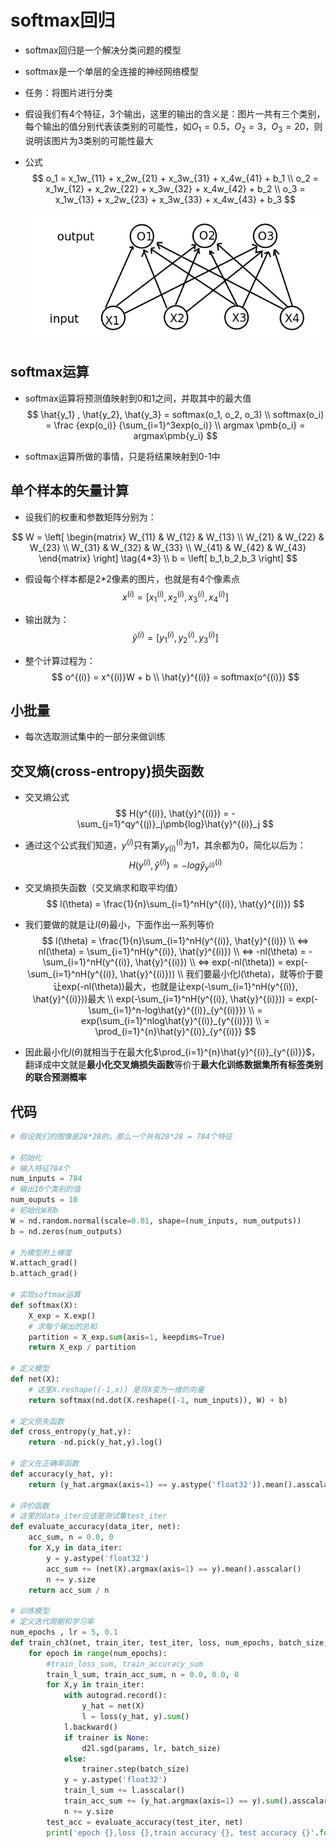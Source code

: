# softmax回归

- softmax回归是一个解决分类问题的模型

- softmax是一个单层的全连接的神经网络模型

- 任务：将图片进行分类

- 假设我们有4个特征，3个输出，这里的输出的含义是：图片一共有三个类别，每个输出的值分别代表该类别的可能性，如$O_1 = 0.5$，$O_2 = 3$，$O_3 = 20$，则说明该图片为3类别的可能性最大

- 公式
  $$
  o_1 = x_1w_{11} + x_2w_{21} + x_3w_{31} + x_4w_{41} + b_1 \\
  o_2 = x_1w_{12} + x_2w_{22} + x_3w_{32} + x_4w_{42} + b_2 \\
  o_3 = x_1w_{13} + x_2w_{23} + x_3w_{33} + x_4w_{43} + b_3
  $$
  ![1.png](./1.png)

## softmax运算

- softmax运算将预测值映射到0和1之间，并取其中的最大值
  $$
  \hat{y_1} , \hat{y_2}, \hat{y_3} = softmax(o_1, o_2, o_3) \\
    softmax(o_i) = \frac {exp(o_i)} {\sum_{i=1}^3exp(o_i)} \\
    argmax \pmb{o_i} = argmax\pmb{y_i}
  $$
  

- softmax运算所做的事情，只是将结果映射到0-1中



## 单个样本的矢量计算

- 设我们的权重和参数矩阵分别为：

$$
W = \left[
   		\begin{matrix}
   			W_{11} & W_{12} & W_{13} \\
   			W_{21} & W_{22} & W_{23} \\
   			W_{31} & W_{32} & W_{33} \\
   			W_{41} & W_{42} & W_{43}
   		\end{matrix}
   \right] \tag{4*3} \\
b = \left[
			b_1,b_2,b_3
	\right]
$$

- 假设每个样本都是2*2像素的图片，也就是有4个像素点
  $$
  {x^{(i)}} = [x^{(i)}_1, x^{(i)}_2,x^{(i)}_3,x^{(i)}_4]
  $$
  

- 输出就为：
  $$
  \hat{y}^{(i)} = [y^{(i)}_1, y^{(i)}_2, y^{(i)}_3]
  $$
  

- 整个计算过程为：
  $$
  o^{(i)} = x^{(i)}W + b \\
  \hat{y}^{(i)} = softmax(o^{(i)})
  $$
  

  

## 小批量

- 每次选取测试集中的一部分来做训练



## 交叉熵(cross-entropy)损失函数

- 交叉熵公式
  $$
  H(y^{(i)}, \hat{y}^{(i)}) = -\sum_{j=1}^qy^{(j)}_j\pmb{log}\hat{y}^{(i)}_j
  $$

- 通过这个公式我们知道，$y^{(i)}$只有第$y^{(i)}_{y(i)}$为1，其余都为0，简化以后为：
  $$
  H(y^{(i)},\hat{y}^{(i)}) = -log\hat{y}^{(i)}_{y^{(i)}}
  $$

- 交叉熵损失函数（交叉熵求和取平均值）
  $$
  l(\theta) = \frac{1}{n}\sum_{i=1}^nH(y^{(i)}, \hat{y}^{(i)})
  $$

- 我们要做的就是让$l(\theta)$最小，下面作出一系列等价
  $$
  l(\theta) = \frac{1}{n}\sum_{i=1}^nH(y^{(i)}, \hat{y}^{(i)}) \\
  <=> nl(\theta) = \sum_{i=1}^nH(y^{(i)}, \hat{y}^{(i)}) \\
  <=> -nl(\theta) = -\sum_{i=1}^nH(y^{(i)}, \hat{y}^{(i)}) \\
  <=> exp(-nl(\theta)) = exp(-\sum_{i=1}^nH(y^{(i)}, \hat{y}^{(i)})) \\
  我们要最小化l(\theta)，就等价于要让exp(-nl(\theta))最大，也就是让exp(-\sum_{i=1}^nH(y^{(i)}, \hat{y}^{(i)}))最大 \\
  exp(-\sum_{i=1}^nH(y^{(i)}, \hat{y}^{(i)})) = exp(-\sum_{i=1}^n-log\hat{y}^{(i)}_{y^{(i)}}) \\
  = exp(\sum_{i=1}^nlog\hat{y}^{(i)}_{y^{(i)}}) \\
  = \prod_{i=1}^{n}\hat{y}^{(i)}_{y^{(i)}}
  $$
  

- 因此最小化$l(\theta)$就相当于在最大化$\prod_{i=1}^{n}\hat{y}^{(i)}_{y^{(i)}}$，翻译成中文就是**最小化交叉熵损失函数**等价于**最大化训练数据集所有标签类别的联合预测概率**

## 代码

```python
# 假设我们的图像是28*28的，那么一个共有28*28 = 784个特征

# 初始化
# 输入特征784个
num_inputs = 784
# 输出10个类别的值
num_ouputs = 10
# 初始化W和b
W = nd.random.normal(scale=0.01, shape=(num_inputs, num_outputs))
b = nd.zeros(num_outputs)

# 为模型附上梯度
W.attach_grad()
b.attach_grad()

# 实现softmax运算
def softmax(X):
	X_exp = X.exp()
    # 求每个输出的总和
    partition = X_exp.sum(axis=1, keepdims=True)
    return X_exp / partition

# 定义模型
def net(X):
    # 这里X.reshape((-1,x)) 是将X变为一维的向量
    return softmax(nd.dot(X.reshape((-1, num_inputs)), W) + b)

# 定义损失函数
def cross_entropy(y_hat,y):
    return -nd.pick(y_hat,y).log()

# 定义在正确率函数
def accuracy(y_hat, y):
    return (y_hat.argmax(axis=1) == y.astype('float32')).mean().asscalar()

# 评价函数 
# 这里的data_iter应该是测试集test_iter
def evaluate_accuracy(data_iter, net):
    acc_sum, n = 0.0, 0
    for X,y in data_iter:
        y = y.astype('float32')
        acc_sum += (net(X).argmax(axis=1) == y).mean().asscalar()
        n += y.size
    return acc_sum / n

# 训练模型
# 定义迭代周期和学习率
num_epochs , lr = 5, 0.1
def train_ch3(net, train_iter, test_iter, loss, num_epochs, batch_size, params=None, lr=None, trainer=None):
    for epoch in range(num_epochs):
        #train_loss_sum, train_accuracy_sum
        train_l_sum, train_acc_sum, n = 0.0, 0.0, 0
        for X,y in train_iter:
            with autograd.record():
                y_hat = net(X)
                l = loss(y_hat, y).sum()
            l.backward()
            if trainer is None:
                d2l.sgd(params, lr, batch_size)
            else:
                trainer.step(batch_size)
            y = y.astype('float32')
            train_l_sum += l.asscalar()
            train_acc_sum += (y_hat.argmax(axis=1) == y).sum().asscalar()
            n += y.size
        test_acc = evaluate_accuracy(test_iter, net)
        print('epoch {},loss {},train accuracy {}, test accuracy {}'.format(epoch+1, train_l_sum / n,train_acc_sum / n, test_acc))
```

